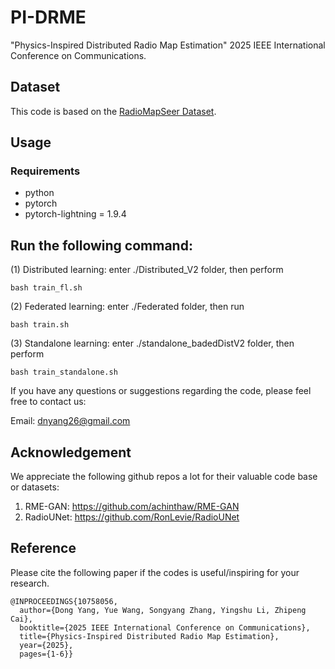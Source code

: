 # PI-DRME
"Physics-Inspired Distributed Radio Map Estimation" 2025 IEEE International Conference on Communications.

## Dataset

This code is based on the [RadioMapSeer Dataset](https://radiomapseer.github.io/).

## Usage

### Requirements

- python
- pytorch
- pytorch-lightning = 1.9.4

## Run the following command:

(1) Distributed learning: enter ./Distributed_V2 folder, then perform
```
bash train_fl.sh
```
(2) Federated learning: enter ./Federated folder, then run
```
bash train.sh
```
(3) Standalone learning: enter ./standalone_badedDistV2 folder, then perform
```
bash train_standalone.sh
```

If you have any questions or suggestions regarding the code, please feel free to contact us:

Email: dnyang26@gmail.com

## Acknowledgement

We appreciate the following github repos a lot for their valuable code base or datasets:

1. RME-GAN: https://github.com/achinthaw/RME-GAN
2. RadioUNet: https://github.com/RonLevie/RadioUNet


## Reference
Please cite the following paper if the codes is useful/inspiring for your research.

```
@INPROCEEDINGS{10758056,
  author={Dong Yang, Yue Wang, Songyang Zhang, Yingshu Li, Zhipeng Cai},
  booktitle={2025 IEEE International Conference on Communications}, 
  title={Physics-Inspired Distributed Radio Map Estimation}, 
  year={2025},
  pages={1-6}}
  ```


